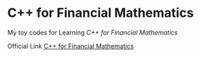 # C++ for Financial Mathematics

My toy codes for Learning *C++ for Financial Mathematics*

Official Link [C++ for Financial Mathematics](https://nms.kcl.ac.uk/john.armstrong/cppbook/cpp-website.html)

